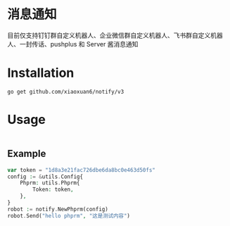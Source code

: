 # 消息通知

目前仅支持钉钉群自定义机器人、企业微信群自定义机器人、飞书群自定义机器人、一封传话、pushplus 和 Server 酱消息通知

# Installation

    go get github.com/xiaoxuan6/notify/v3

# Usage
```go

```

## Example

```php
var token = "1d8a3e21fac726dbe6da8bc0e463d50fs"
config := &utils.Config{
    Phprm: utils.Phprm{
        Token: token,
    },
}
robot := notify.NewPhprm(config)
robot.Send("hello phprm", "这是测试内容")
```
